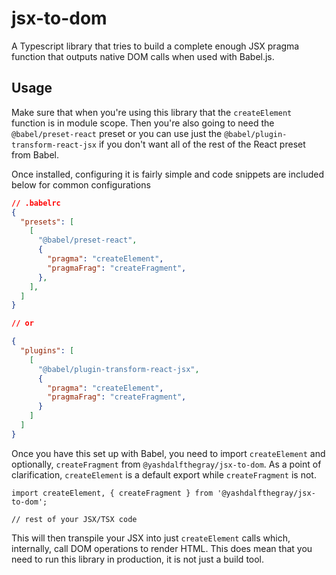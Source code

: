 # jsx-to-dom

A Typescript library that tries to build a complete enough JSX pragma function that outputs native DOM calls when used with Babel.js.

## Usage

Make sure that when you're using this library that the `createElement` function is in module scope. Then you're also going to need the `@babel/preset-react` preset or you can use just the `@babel/plugin-transform-react-jsx` if you don't want all of the rest of the React preset from Babel.

Once installed, configuring it is fairly simple and code snippets are included below for common configurations

```json
// .babelrc
{
  "presets": [
    [
      "@babel/preset-react",
      {
        "pragma": "createElement",
        "pragmaFrag": "createFragment",
      },
    ],
  ]
}

// or

{
  "plugins": [
    [
      "@babel/plugin-transform-react-jsx",
      {
        "pragma": "createElement",
        "pragmaFrag": "createFragment",
      }
    ]
  ]
}
```

Once you have this set up with Babel, you need to import `createElement` and optionally, `createFragment` from `@yashdalfthegray/jsx-to-dom`. As a point of clarification, `createElement` is a default export while `createFragment` is not.

```tsx
import createElement, { createFragment } from '@yashdalfthegray/jsx-to-dom';

// rest of your JSX/TSX code
```

This will then transpile your JSX into just `createElement` calls which, internally, call DOM operations to render HTML. This does mean that you need to run this library in production, it is not just a build tool.
